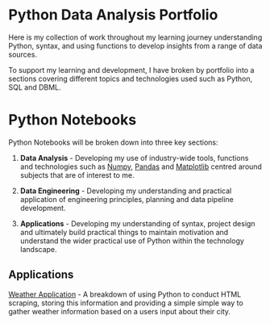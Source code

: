 ﻿# Python Data Analysis Portfolio
Here is my collection of work throughout my learning journey understanding Python, syntax, and using functions to develop insights from a range of data sources.  

To support my learning and development, I have broken by portfolio into a sections covering different topics and technologies used such as Python, SQL and DBML. 

 # Python Notebooks 

Python Notebooks will be broken down into three key sections:

 1. **Data Analysis** - Developing my use of industry-wide tools, functions and technologies such as [Numpy](https://numpy.org/), [Pandas](https://pandas.pydata.org/) and [Matplotlib](https://matplotlib.org/) centred around subjects that are of interest to me. 

 2. **Data Engineering** - Developing my understanding and practical application of engineering principles, planning and data pipeline development.  

3. **Applications** - Developing my understanding of syntax, project design and ultimately build practical things to maintain motivation and understand the wider practical use of Python within the technology landscape. 

## Applications 
 
 [Weather Application](https://github.com/ElliottFairhall/Python-Data-Analysis-Portfolio/blob/main/Weather_Application.ipynb) - A breakdown of using Python to conduct HTML scraping, storing this information and providing a simple simple way to gather weather information based on a users input about their city.   

